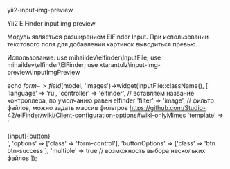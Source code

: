 yii2-input-img-preview

Yii2 ElFinder input img preview

Модуль являеться разширением ElFinder Input. При использовании текстового поля для добавлении картинок выводиться превью.

Использование:
use mihaildev\elfinder\InputFile;
use mihaildev\elfinder\ElFinder;
use xtarantulz\input-img-preview\InputImgPreview

echo $form->field($model, 'images')->widget(InputFile::className(), [
    'language'      => 'ru',
    'controller'    => 'elfinder', // вставляем название контроллера, по умолчанию равен elfinder
    'filter'        => 'image',    // фильтр файлов, можно задать массив фильтров https://github.com/Studio-42/elFinder/wiki/Client-configuration-options#wiki-onlyMimes
    'template'      => '<div class="input-group">{input}<span class="input-group-btn">{button}</span></div>',
    'options'       => ['class' => 'form-control'],
    'buttonOptions' => ['class' => 'btn btn-success'],
    'multiple'      => true       // возможность выбора нескольких файлов
]);
